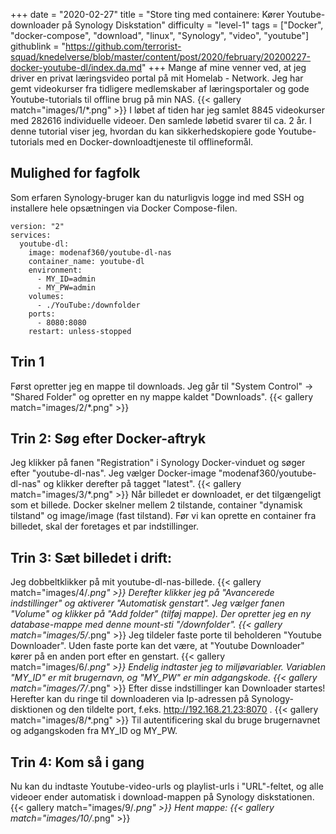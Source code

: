 +++
date = "2020-02-27"
title = "Store ting med containere: Kører Youtube-downloader på Synology Diskstation"
difficulty = "level-1"
tags = ["Docker", "docker-compose", "download", "linux", "Synology", "video", "youtube"]
githublink = "https://github.com/terrorist-squad/knedelverse/blob/master/content/post/2020/february/20200227-docker-youtube-dl/index.da.md"
+++
Mange af mine venner ved, at jeg driver en privat læringsvideo portal på mit Homelab - Network. Jeg har gemt videokurser fra tidligere medlemskaber af læringsportaler og gode Youtube-tutorials til offline brug på min NAS.
{{< gallery match="images/1/*.png" >}}
I løbet af tiden har jeg samlet 8845 videokurser med 282616 individuelle videoer. Den samlede løbetid svarer til ca. 2 år. I denne tutorial viser jeg, hvordan du kan sikkerhedskopiere gode Youtube-tutorials med en Docker-downloadtjeneste til offlineformål.
## Mulighed for fagfolk
Som erfaren Synology-bruger kan du naturligvis logge ind med SSH og installere hele opsætningen via Docker Compose-filen.
```
version: "2"
services:
  youtube-dl:
    image: modenaf360/youtube-dl-nas
    container_name: youtube-dl
    environment:
      - MY_ID=admin
      - MY_PW=admin
    volumes:
      - ./YouTube:/downfolder
    ports:
      - 8080:8080
    restart: unless-stopped

```

## Trin 1
Først opretter jeg en mappe til downloads. Jeg går til "System Control" -> "Shared Folder" og opretter en ny mappe kaldet "Downloads".
{{< gallery match="images/2/*.png" >}}

## Trin 2: Søg efter Docker-aftryk
Jeg klikker på fanen "Registration" i Synology Docker-vinduet og søger efter "youtube-dl-nas". Jeg vælger Docker-image "modenaf360/youtube-dl-nas" og klikker derefter på tagget "latest".
{{< gallery match="images/3/*.png" >}}
Når billedet er downloadet, er det tilgængeligt som et billede. Docker skelner mellem 2 tilstande, container "dynamisk tilstand" og image/image (fast tilstand). Før vi kan oprette en container fra billedet, skal der foretages et par indstillinger.
## Trin 3: Sæt billedet i drift:
Jeg dobbeltklikker på mit youtube-dl-nas-billede.
{{< gallery match="images/4/*.png" >}}
Derefter klikker jeg på "Avancerede indstillinger" og aktiverer "Automatisk genstart". Jeg vælger fanen "Volume" og klikker på "Add folder" (tilføj mappe). Der opretter jeg en ny database-mappe med denne mount-sti "/downfolder".
{{< gallery match="images/5/*.png" >}}
Jeg tildeler faste porte til beholderen "Youtube Downloader". Uden faste porte kan det være, at "Youtube Downloader" kører på en anden port efter en genstart.
{{< gallery match="images/6/*.png" >}}
Endelig indtaster jeg to miljøvariabler. Variablen "MY_ID" er mit brugernavn, og "MY_PW" er min adgangskode.
{{< gallery match="images/7/*.png" >}}
Efter disse indstillinger kan Downloader startes! Herefter kan du ringe til downloaderen via Ip-adressen på Synology-disktionen og den tildelte port, f.eks. http://192.168.21.23:8070 .
{{< gallery match="images/8/*.png" >}}
Til autentificering skal du bruge brugernavnet og adgangskoden fra MY_ID og MY_PW.
## Trin 4: Kom så i gang
Nu kan du indtaste Youtube-video-urls og playlist-urls i "URL"-feltet, og alle videoer ender automatisk i download-mappen på Synology diskstationen.
{{< gallery match="images/9/*.png" >}}
Hent mappe:
{{< gallery match="images/10/*.png" >}}
